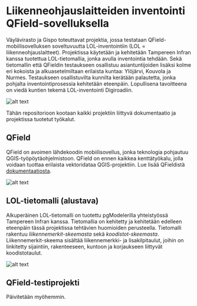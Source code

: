 # Liikenneohjauslaitteiden inventointi QField-sovelluksella

Väylävirasto ja Gispo toteuttavat projektia, jossa testataan QField-mobiilisovelluksen soveltuvuutta LOL-inventointiin (LOL = liikenneohjauslaitteet). Projektissa käytetään ja kehitetään Tampereen Infran kanssa tuotettua LOL-tietomallia, jonka avulla inventointia tehdään. Sekä tietomallin että QFieldin testaukseen osallistuu asiantuntijoiden lisäksi kolme eri kokoista ja alkuasetelmiltaan erilaista kuntaa: Ylöjärvi, Kouvola ja Nurmes. Testaukseen osallistuvilta kunnilta kerätään palautetta, jonka pohjalta inventointiprosessia kehitetään eteenpäin. Lopullisena tavoitteena on viedä kuntien tekemä LOL-inventointi Digiroadiin.

![alt text](https://github.com/finnishtransportagency/digiroad-QField/blob/main/media/prosessimalli.png "Prosessimalli")

Tähän repositorioon kootaan kaikki projektiin liittyvä dokumentaatio ja projektissa tuotetut työkalut.
## QField

QField on avoimen lähdekoodin mobiilisovellus, jonka teknologia pohjautuu QGIS-työpöytäohjelmistoon. QField on ennen kaikkea kenttätyökalu, jolla voidaan tuottaa erilaista vektoridataa QGIS-projektiin. Lue lisää QFieldistä [dokumentaatiosta](https://qfield.org/docs/fi/).

![alt text](https://github.com/finnishtransportagency/digiroad-QField/blob/main/media/qfield-ui.png "QField")

## LOL-tietomalli (alustava)

Alkuperäinen LOL-tietomalli on tuotettu pgModelerilla yhteistyössä Tampereen Infran kanssa. Tietomallia on kehitetty ja kehitetään edelleen eteenpäin tässä projektissa tehtävien huomioiden perusteella. Tietomalli rakentuu *liikennemerkit-skeemasta* sekä *koodistot-skeemasta*. Liikennemerkit-skeema sisältää liikennemerkki- ja lisakilpitaulut, joihin on linkitetty sijaintiin, rakenteeseen, kuntoon ja korjaukseen liittyvät koodistotaulut.

![alt text](https://github.com/finnishtransportagency/digiroad-QField/blob/main/media/lol-tietomalli.png "Tietomalli")

## QField-testiprojekti

Päivitetään myöhemmin.
